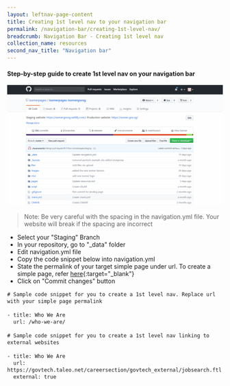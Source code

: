 ```yaml
---
layout: leftnav-page-content
title: Creating 1st level nav to your navigation bar
permalink: /navigation-bar/creating-1st-level-nav/
breadcrumb: Navigation Bar - Creating 1st level nav
collection_name: resources
second_nav_title: "Navigation bar"
---
```

#### **Step-by-step guide to create 1st level nav on your navigation bar**
![Adding first level nav](/images/resources/adding-first-level-item-to-your-navigation-bar.gif)
> Note: Be very careful with the spacing in the navigation.yml file. Your website will break if the spacing are incorrect

* Select your "Staging" Branch
* In your repository, go to "_data" folder
* Edit navigation.yml file
* Copy the code snippet below into navigation.yml
* State the permalink of your target simple page under url. To create a simple page, refer [here](/adding-a-new-simple-page/){:target="_blank"} 
* Click on "Commit changes" button

```
# Sample code snippet for you to create a 1st level nav. Replace url with your simple page permalink

- title: Who We Are
  url: /who-we-are/
  
# Sample code snippet for you to create a 1st level nav linking to external websites

- title: Who We Are
  url: https://govtech.taleo.net/careersection/govtech_external/jobsearch.ftl
  external: true
```
